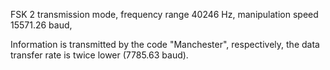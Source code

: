 FSK 2 transmission mode, frequency range 40246 Hz, manipulation speed 15571.26 baud,

Information is transmitted by the code "Manchester", respectively, the data transfer rate is twice lower (7785.63 baud).